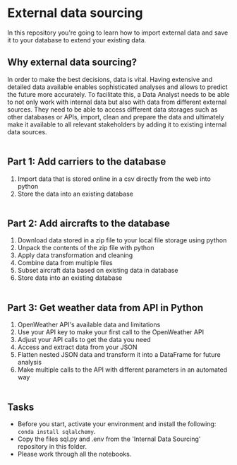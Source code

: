 
# External data sourcing
In this repository you're going to learn how to import external data and save it to your database to extend your existing data.

## Why external data sourcing?
In order to make the best decisions, data is vital. Having extensive and detailed data available enables sophisticated analyses and allows to predict the future more accurately. To facilitate this, a Data Analyst needs to be able to not only work with internal data but also with data from different external sources. They need to be able to access different data storages such as other databases or APIs, import, clean and prepare the data and ultimately make it available to all relevant stakeholders by adding it to existing internal data sources.
<br></br>
## Part 1: Add carriers to the database
1. Import data that is stored online in a csv directly from the web into python
2. Store the data into an existing database
<br></br>
## Part 2: Add aircrafts to the database
1. Download data stored in a zip file to your local file storage using python
2. Unpack the contents of the zip file with python
3. Apply data transformation and cleaning
4. Combine data from multiple files
5. Subset aircraft data based on existing data in database
6. Store data into an existing database
<br></br>
## Part 3: Get weather data from API in Python
1. OpenWeather API's available data and limitations
2. Use your API key to make your first call to the OpenWeather API
3. Adjust your API calls to get the data you need
4. Access and extract data from your JSON
5. Flatten nested JSON data and transform it into a DataFrame for future analysis
6. Make multiple calls to the API with different parameters in an automated way
<br></br>
## Tasks
- Before you start, activate your  environment and install the following:   
```conda install sqlalchemy```.
- Copy the files sql.py and .env from the 'Internal Data Sourcing' repository in this folder.
- Please work through all the notebooks.

<!--in this particular order:

{}> 

Keep in mind, you succeed better as a team. There are NO stupid questions! If you already feel comfortable with the concepts, you might even learn more from teaching them!

<!--**Find some help/support here**:

[](links)>

